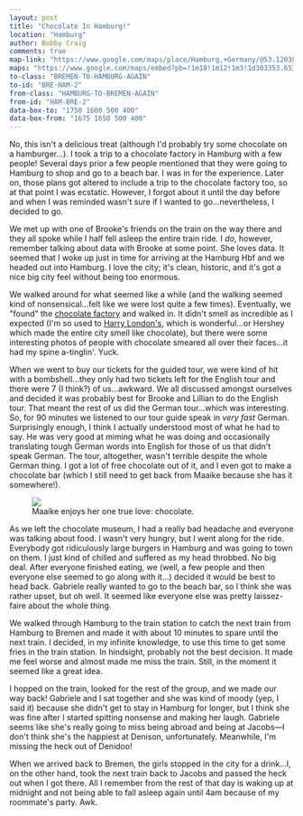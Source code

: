 ```yaml
---
layout: post
title: "Chocolate In Hamburg!"
location: "Hamburg"
author: Bobby Craig
comments: true
map-link: "https://www.google.com/maps/place/Hamburg,+Germany/@53.1203809,8.5962027,11z/data=!4m5!3m4!1s0x47b161837e1813b9:0x4263df27bd63aa0!8m2!3d53.5510846!4d9.9936818"
maps: "https://www.google.com/maps/embed?pb=!1m18!1m12!1m3!1d303353.6535048598!2d9.647641133011428!3d53.558652555786374!2m3!1f0!2f0!3f0!3m2!1i1024!2i768!4f13.1!3m3!1m2!1s0x47b161837e1813b9%3A0x4263df27bd63aa0!2sHamburg%2C+Germany!5e0!3m2!1sen!2sus!4v1486305590870"
to-class: "BREMEN-TO-HAMBURG-AGAIN"
to-id: "BRE-HAM-2"
from-class: "HAMBURG-TO-BREMEN-AGAIN"
from-id: "HAM-BRE-2"
data-box-to: "1750 1600 500 400"
data-box-from: "1675 1650 500 400"
---
```


<div class="{{ page.to-class }}" data-from="{% if page.data-box-from %}{{ page.data-box-from }}{% endif %}" data-to="{% if page.data-box-to %}{{ page.data-box-to }}{% endif %}">

<p>No, this isn't a delicious treat (although I'd probably try some chocolate on a hamburger...). I took a trip to a chocolate factory in Hamburg with a few people! Several days prior a few people mentioned that they were going to Hamburg to shop and go to a beach bar. I was in for the experience. Later on, those plans got altered to include a trip to the chocolate factory too, so at that point I was ecstatic. However, I forgot about it until the day before and when I was reminded wasn't sure if I wanted to go...nevertheless, I decided to go.</p>

<p>We met up with one of Brooke's friends on the train on the way there and they all spoke while I half fell asleep the entire train ride. I <em>do</em>, however, remember talking about data with Brooke at some point. She loves data. It seemed that I woke up just in time for arriving at the Hamburg Hbf and we headed out into Hamburg. I love the city; it's clean, historic, and it's got a nice big city feel without being too enormous.</p>

</div>

<p>We walked around for what seemed like a while (and the walking seemed kind of nonsensical...felt like we were lost quite a few times). Eventually, we "found" the <a href="https://www.chocoversum.de/en/">chocolate factory</a> and walked in. It didn't smell as incredible as I expected (I'm so used to <a href="https://www.facebook.com/HarryLondonChocolates/">Harry London's</a>, which is wonderful...or Hershey which made the entire city smell like chocolate), but there were some interesting photos of people with chocolate smeared all over their faces...it had my spine a-tinglin'. Yuck.</p>

<p>When we went to buy our tickets for the guided tour, we were kind of hit with a bombshell...they only had two tickets left for the English tour and there were 7 (I think?) of us...awkward. We all discussed amongst ourselves and decided it was probably best for Brooke and Lillian to do the English tour. That meant the rest of us did the German tour...which was interesting. So, for 90 minutes we listened to our tour guide speak in <em>very fast</em> German. Surprisingly enough, I think I actually understood most of what he had to say. He was very good at miming what he was doing and occasionally translating tough German words into English for those of us that didn't speak German. The tour, altogether, wasn't terrible despite the whole German thing. I got a lot of free chocolate out of it, and I even got to make a chocolate bar (which I still need to get back from Maaike because she has it somewhere!).</p>

<figure>
  <img src="/im-ausland/img/post-imgs/chocolate-min.jpg">
  <figcaption>Maaike enjoys her one true love: chocolate.</figcaption>
</figure>

<p>As we left the chocolate museum, I had a really bad headache and everyone was talking about food. I wasn't very hungry, but I went along for the ride. Everybody got ridiculously large burgers in Hamburg and was going to town on them. I just kind of chilled and suffered as my head throbbed. No big deal. After everyone finished eating, we (well, a few people and then everyone else seemed to go along with it...) decided it would be best to head back. Gabriele really wanted to go to the beach bar, so I think she was rather upset, but oh well. It seemed like everyone else was pretty laissez-faire about the whole thing.</p>

<div class="{{ page.from-class }}" data-from="{% if page.data-box-to %}{{ page.data-box-to }}{% endif %}" data-to="{% if page.data-box-from %}{{ page.data-box-from }}{% endif %}">

<p>We walked through Hamburg to the train station to catch the next train from Hamburg to Bremen and made it with about 10 minutes to spare until the next train. I decided, in my infinite knowledge, to use this time to get some fries in the train station. In hindsight, probably not the best decision. It made me feel worse and almost made me miss the train. Still, in the moment it seemed like a great idea.</p>

<p>I hopped on the train, looked for the rest of the group, and we made our way back! Gabriele and I sat together and she was kind of moody (yep, I said it) because she didn't get to stay in Hamburg for longer, but I think she was fine after I started spitting nonsense and making her laugh. Gabriele seems like she's really going to miss being abroad and being at Jacobs&mdash;I don't think she's the happiest at Denison, unfortunately. Meanwhile, I'm missing the heck out of Denidoo!</p>

<p>When we arrived back to Bremen, the girls stopped in the city for a drink...I, on the other hand, took the next train back to Jacobs and passed the heck out when I got there. All I remember from the rest of that day is waking up at midnight and not being able to fall asleep again until 4am because of my roommate's party. Awk.</p>

</div>
